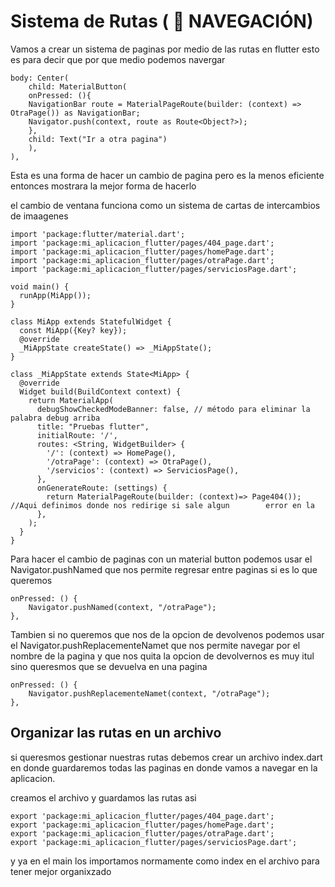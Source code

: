 # Sistema de Rutas ( 💯 NAVEGACIÓN)

Vamos a crear un sistema de paginas por medio de las rutas en flutter esto es para decir que por que medio podemos navergar

    body: Center(
        child: MaterialButton(
        onPressed: (){
        NavigationBar route = MaterialPageRoute(builder: (context) => OtraPage()) as NavigationBar;
        Navigator.push(context, route as Route<Object?>);
        },
        child: Text("Ir a otra pagina")
        ),
    ),

Esta es una forma de hacer un cambio de pagina pero es la menos eficiente entonces mostrara la mejor forma de hacerlo

el cambio de ventana funciona como un sistema de cartas de intercambios de imaagenes

    import 'package:flutter/material.dart';
    import 'package:mi_aplicacion_flutter/pages/404_page.dart';
    import 'package:mi_aplicacion_flutter/pages/homePage.dart';
    import 'package:mi_aplicacion_flutter/pages/otraPage.dart';
    import 'package:mi_aplicacion_flutter/pages/serviciosPage.dart';
    
    void main() {
      runApp(MiApp());
    }
    
    class MiApp extends StatefulWidget {
      const MiApp({Key? key});
      @override
      _MiAppState createState() => _MiAppState();
    }
    
    class _MiAppState extends State<MiApp> {
      @override
      Widget build(BuildContext context) {
        return MaterialApp(
          debugShowCheckedModeBanner: false, // método para eliminar la palabra debug arriba
          title: "Pruebas flutter",
          initialRoute: '/',
          routes: <String, WidgetBuilder> {
            '/': (context) => HomePage(),
            '/otraPage': (context) => OtraPage(),
            '/servicios': (context) => ServiciosPage(),
          },
          onGenerateRoute: (settings) {
            return MaterialPageRoute(builder: (context)=> Page404()); //Aqui definimos donde nos redirige si sale algun        error en la
          },
        );
      }
    }

Para hacer el cambio de paginas con un material button podemos usar el Navigator.pushNamed que nos permite regresar entre paginas si es lo que queremos 

    onPressed: () {
        Navigator.pushNamed(context, "/otraPage");
    },

Tambien si no queremos que nos de la opcion de devolvenos podemos usar el Navigator.pushReplacementeNamet que nos permite navegar por el nombre de la pagina y que nos quita la opcion de devolvernos es muy itul sino queresmos que se devuelva en una pagina 

    onPressed: () {
        Navigator.pushReplacementeNamet(context, "/otraPage");
    },

## Organizar las rutas en un archivo 

si queresmos gestionar nuestras rutas debemos crear un archivo index.dart en donde guardaremos todas las paginas en donde vamos a navegar en la aplicacion.

creamos el archivo y guardamos las rutas asi 

    export 'package:mi_aplicacion_flutter/pages/404_page.dart';
    export 'package:mi_aplicacion_flutter/pages/homePage.dart';
    export 'package:mi_aplicacion_flutter/pages/otraPage.dart';
    export 'package:mi_aplicacion_flutter/pages/serviciosPage.dart';

y ya en el main los importamos normamente como index en el archivo para tener mejor organixzado